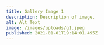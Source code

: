 ```yaml
---
title: Gallery Image 1
description: Description of image.
alt: Alt Text
image: /images/uploads/g1.jpeg
published: 2021-01-01T19:14:01.495Z
---
```

